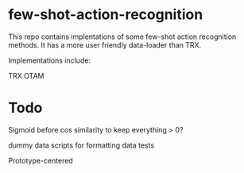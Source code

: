 # few-shot-action-recognition

This repo contains implentations of some few-shot action recognition methods. It has a more user friendly data-loader than TRX.

Implementations include:

TRX
OTAM

# Todo

Sigmoid before cos similarity to keep everything > 0?

dummy data
scripts for formatting data
tests

Prototype-centered



